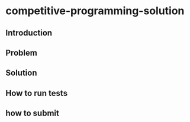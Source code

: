 # competitive-programming-solution

## Introduction


## Problem


## Solution


## How to run tests


## how to submit